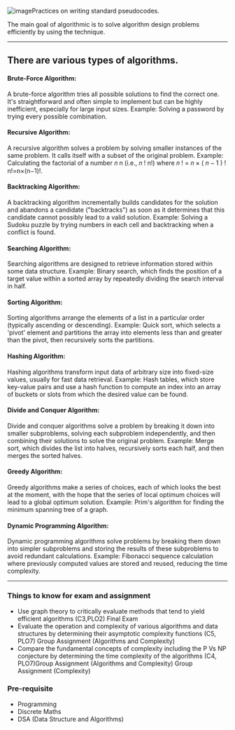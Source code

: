 ![image](https://github.com/TheDaniel3131/algorithmic-study-materials-notes-and-exercises/assets/71692327/d4d96063-3e01-4e2d-9384-2ebf4b0cef6b)Practices on writing standard pseudocodes.

The main goal of algorithmic is to solve algorithm design problems efficiently by using the technique.

<hr />

## There are various types of algorithms.
#### Brute-Force Algorithm: 
A brute-force algorithm tries all possible solutions to find the correct one. It's straightforward and often simple to implement but can be highly inefficient, especially for large input sizes. Example: Solving a password by trying every possible combination.

#### Recursive Algorithm: 
A recursive algorithm solves a problem by solving smaller instances of the same problem. It calls itself with a subset of the original problem. Example: Calculating the factorial of a number 𝑛 n (i.e., 𝑛 ! n!) where 𝑛 ! = 𝑛 × ( 𝑛 − 1 ) ! n!=n×(n−1)!.

#### Backtracking Algorithm: 
A backtracking algorithm incrementally builds candidates for the solution and abandons a candidate ("backtracks") as soon as it determines that this candidate cannot possibly lead to a valid solution. Example: Solving a Sudoku puzzle by trying numbers in each cell and backtracking when a conflict is found.

#### Searching Algorithm: 
Searching algorithms are designed to retrieve information stored within some data structure. Example: Binary search, which finds the position of a target value within a sorted array by repeatedly dividing the search interval in half.

#### Sorting Algorithm: 
Sorting algorithms arrange the elements of a list in a particular order (typically ascending or descending). Example: Quick sort, which selects a 'pivot' element and partitions the array into elements less than and greater than the pivot, then recursively sorts the partitions.

#### Hashing Algorithm:
Hashing algorithms transform input data of arbitrary size into fixed-size values, usually for fast data retrieval. Example: Hash tables, which store key-value pairs and use a hash function to compute an index into an array of buckets or slots from which the desired value can be found.

#### Divide and Conquer Algorithm: 
Divide and conquer algorithms solve a problem by breaking it down into smaller subproblems, solving each subproblem independently, and then combining their solutions to solve the original problem. Example: Merge sort, which divides the list into halves, recursively sorts each half, and then merges the sorted halves.

#### Greedy Algorithm: 
Greedy algorithms make a series of choices, each of which looks the best at the moment, with the hope that the series of local optimum choices will lead to a global optimum solution. Example: Prim's algorithm for finding the minimum spanning tree of a graph.

#### Dynamic Programming Algorithm: 
Dynamic programming algorithms solve problems by breaking them down into simpler subproblems and storing the results of these subproblems to avoid redundant calculations. Example: Fibonacci sequence calculation where previously computed values are stored and reused, reducing the time complexity.

<hr />

### Things to know for exam and assignment
- Use graph theory to critically evaluate methods that tend to yield efficient algorithms (C3,PLO2) Final Exam
- Evaluate the operation and complexity of various algorithms and data structures by determining their asymptotic complexity functions (C5, PLO7) Group Assignment (Algorithms and Complexity)
- Compare the fundamental concepts of complexity including the P Vs NP conjecture by determining the time complexity of the algorithms (C4, PLO7)Group Assignment (Algorithms and Complexity) Group Assignment (Complexity)

### Pre-requisite

- Programming
- Discrete Maths
- DSA (Data Structure and Algorithms)
